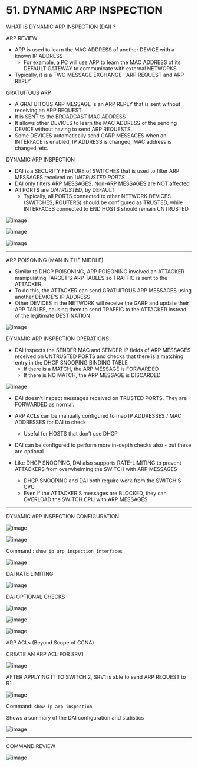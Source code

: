 # 51. DYNAMIC ARP INSPECTION

WHAT IS DYNAMIC ARP INSPECTION (DAI) ?

ARP REVIEW

- ARP is used to learn the MAC ADDRESS of another DEVICE with a known IP ADDRESS
    - For example, a PC will use ARP to learn the MAC ADDRESS of its DEFAULT GATEWAY to communicate with external NETWORKS
- Typically, it is a TWO MESSAGE EXCHANGE :  ARP REQUEST and ARP REPLY

GRATUITOUS ARP

- A GRATUITOUS ARP MESSAGE is an ARP REPLY that is sent without receiving an ARP REQUEST
- It is SENT to the BROADCAST MAC ADDRESS
- It allows other DEVICES to learn the MAC ADDRESS of the sending DEVICE without having to send ARP REQUESTS.
- Some DEVICES automatically send GARP MESSAGES when an INTERFACE is enabled, IP ADDRESS is changed, MAC address is changed, etc.

DYNAMIC ARP INSPECTION

- DAI is a SECURITY FEATURE of SWITCHES that is used to filter ARP MESSAGES received on  *UNTRUSTED PORTS*
- DAI only filters ARP MESSAGES. Non-ARP MESSAGES are NOT affected
- All PORTS are *UNTRUSTED*, by DEFAULT
    - Typically, all PORTS connected to other NETWORK DEVICES (SWITCHES, ROUTERS) should be configured as TRUSTED, while INTERFACES connected to END HOSTS should remain UNTRUSTED

![image](https://github.com/psaumur/CCNA/assets/106411237/02da32ef-654c-4755-abcd-ea8230df4029)

![image](https://github.com/psaumur/CCNA/assets/106411237/29744383-746e-47be-8220-ba1a641a7a11)

![image](https://github.com/psaumur/CCNA/assets/106411237/6848c2b5-e866-4023-9ad9-c18f63aa6bb5)

---

ARP POISONING (MAN IN THE MIDDLE)

- Similar to DHCP POISONING, ARP POISONING involved an ATTACKER manipulating TARGET’S ARP TABLES so TRAFFIC is sent to the ATTACKER
- To do this, the ATTACKER can send GRATUITOUS ARP MESSAGES using another DEVICE’S IP ADDRESS
- Other DEVICES in the NETWORK will receive the GARP and update their ARP TABLES, causing them to send TRAFFIC to the ATTACKER instead of the legitimate DESTINATION

![image](https://github.com/psaumur/CCNA/assets/106411237/aae80c8f-2673-4c04-a206-9b646f5c1f08)

DYNAMIC ARP INSPECTION OPERATIONS

- DAI inspects the SENDER MAC and SENDER IP fields of ARP MESSAGES received on UNTRUSTED PORTS and checks that there is a matching entry in the DHCP SNOOPING BINDING TABLE
    - If there is a MATCH, the ARP MESSAGE is FORWARDED
    - If there is NO MATCH, the ARP MESSAGE is DISCARDED

![image](https://github.com/psaumur/CCNA/assets/106411237/060f3d3a-b2fd-46a1-8b3c-7a6839985c87)

- DAI doesn’t inspect messages received on TRUSTED PORTS. They are FORWARDED as normal.

- ARP ACLs can be manually configured to map IP ADDRESSES / MAC ADDRESSES for DAI to check
    - Useful for HOSTS that don’t use DHCP
    
- DAI can be configured to perform more in-depth checks also - but these are optional

- Like DHCP SNOOPING, DAI also supports RATE-LIMITING to prevent ATTACKERS from overwhelming the SWITCH with ARP MESSAGES
    - DHCP SNOOPING and DAI both require work from the SWITCH’S CPU
    - Even if the ATTACKER’S messages are BLOCKED, they can OVERLOAD the SWITCH CPU with ARP MESSAGES

---

DYNAMIC ARP INSPECTION CONFIGURATION

![image](https://github.com/psaumur/CCNA/assets/106411237/4a91bd7b-626a-4d64-b69a-308d65bbdda4)

![image](https://github.com/psaumur/CCNA/assets/106411237/774765fa-4918-4cd9-bb64-57130968c359)

Command : `show ip arp inspection interfaces`

![image](https://github.com/psaumur/CCNA/assets/106411237/e64a568e-e5c6-442b-98f7-4fe829ff7519)

DAI RATE LIMITING

![image](https://github.com/psaumur/CCNA/assets/106411237/6400e059-2c8c-4369-827d-7774fddd57eb)

DAI OPTIONAL CHECKS

![image](https://github.com/psaumur/CCNA/assets/106411237/0e6b780a-16ef-466a-bfd3-8dd2cdace4ad)

![image](https://github.com/psaumur/CCNA/assets/106411237/1f109b81-9c9b-4acd-9557-0b652ba29b8d)

![image](https://github.com/psaumur/CCNA/assets/106411237/dd78740a-4f41-43aa-8ed2-3fa574acc0f9)

ARP ACLs (Beyond Scope of CCNA)

CREATE AN ARP ACL FOR SRV1

![image](https://github.com/psaumur/CCNA/assets/106411237/cf121a75-45b2-4e2d-a35f-320e3f5491fa)

AFTER APPLYING IT TO SWITCH 2, SRV1 is able to send ARP REQUEST to R1

![image](https://github.com/psaumur/CCNA/assets/106411237/582feed0-1915-4f59-b3b9-9db37854c6e1)

Command: `show ip arp inspection`

Shows a summary of the DAI configuration and statistics

![image](https://github.com/psaumur/CCNA/assets/106411237/684e694a-5b0a-4f85-b135-b288a8c4c6ec)

---

COMMAND REVIEW

![image](https://github.com/psaumur/CCNA/assets/106411237/4cb7dc28-b09d-4a98-8d43-aca2cdf6180b)
